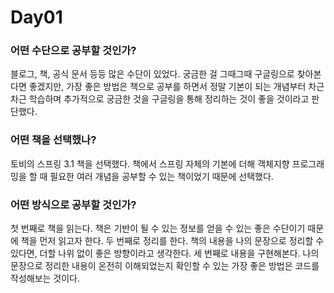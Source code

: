 # Day01

### 어떤 수단으로 공부할 것인가?

블로그, 책, 공식 문서 등등 많은 수단이 있었다. 
궁금한 걸 그때그때 구글링으로 찾아본다면 좋겠지만, 가장 좋은 방법은 
책으로 공부를 하면서 정말 기본이 되는 개념부터 차근차근 학습하며 
추가적으로 궁금한 것을 구글링을 통해 정리하는 것이 좋을 것이라고 판단했다.

### 어떤 책을 선택했나?

토비의 스프링 3.1 책을 선택했다. 책에서 스프링 자체의 기본에 더해 객체지향 프로그래밍을 할 때 필요한 여러 개념을 공부할 수 있는 책이었기 때문에 선택했다.

### 어떤 방식으로 공부할 것인가?

첫 번째로 책을 읽는다. 책은 기반이 될 수 있는 정보를 얻을 수 있는 좋은 수단이기 때문에 책을 먼저 읽고자 한다.
두 번째로 정리를 한다. 책의 내용을 나의 문장으로 정리할 수 있다면, 더할 나위 없이 좋은 방향이라고 생각한다.
세 번째로 내용을 구현해본다. 나의 문장으로 정리한 내용이 온전히 이해되었는지 확인할 수 있는 가장 좋은 방법은 코드를 작성해보는 것이다.